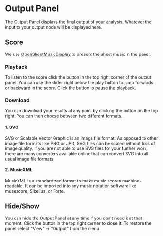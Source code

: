# Output Panel

The Output Panel displays the final output of your analysis. Whatever the input to your output node will be displayed here.

## Score
We use <a href="https://opensheetmusicdisplay.org/">OpenSheetMusicDisplay</a> to present the sheet music in the panel. 

### Playback
To listen to the score click the <i class="v-icon mdi mdi-play theme--light"></i> button in the top right corner of the output panel. You can use the slider right below the play button to jump forwards or backward in the score. Click the <i class="v-icon mdi mdi-pause theme--light"></i> button to pause the playback.


### Download
You can download your results at any point by clicking the <i class="v-icon mdi mdi-download theme--light"></i> button on the top right. You can then choose between two different formats.

#### 1. SVG
SVG or Scalable Vector Graphic is an image file format. As opposed to other image file formats like PNG or JPG, SVG files can be scaled without loss of image quality. If you are not able to use SVG files for your further work, there are many converters available online that can convert SVG into all usual image file formats.

#### 2. MusicXML
MusicXML is a standardized format to make music scores machine-readable. It can be imported into any music notation software like musescore, Sibelius, or Forte. 

## Hide/Show

You can hide the Output Panel at any time if you don't need it at that moment. Click the <i class="v-icon mdi mdi-minus theme--light"></i> button in the top right corner to close it. To restore the panel select "View" -> "Output" from the <nuxt-link to="/docs/editor/menu">menu</nuxt-link>.